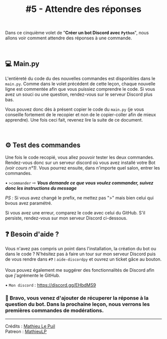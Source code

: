 <h1 align="center">#5 - Attendre des réponses</h1>

<br>

Dans ce cinquième volet de "**Créer un bot Discord avec `Python`**", nous allons voir comment attendre des réponses à une commande.

<br>

## 💻 Main.py

L'entièreté du code du des nouvelles commandes est disponibles dans le `main.py`. Comme dans le volet précédent de cette leçon, chaque nouvelle ligne est commentée afin que vous puissiez comprendre le code. Si vous avez un souci ou une question, rendez-vous sur le serveur Discord plus bas.

Vous pouvez donc dès à présent copier le code du `main.py` (je vous conseille fortement de le recopier et non de le copier-coller afin de mieux apprendre). Une fois ceci fait, revenez lire la suite de ce document.

<br>

## ⚙ Test des commandes

Une fois le code recopié, vous allez pouvoir tester les deux commandes. Rendez-vous donc sur un serveur discord où vous avez installé votre Bot *(voir cours n°1)*. Vous pourrez ensuite, dans n'importe quel salon, entrer les commandes.

• `>commander` ⇨ ***Vous demande ce que vous voulez commander, suivez donc les instructions du message*** <br>

*PS :* Si vous avez changé le prefix, ne mettez pas ">" mais bien celui qui bvous avez paramétré.

Si vous avez une erreur, comparez le code avec celui du GitHub. S'il persiste, rendez-vous sur mon serveur Discord ci-dessous.


## ❓ Besoin d'aide ?

Vous n'avez pas compris un point dans l'installation, la création du bot ou dans le code ? N'hésitez pas à faire un tour sur mon serveur Discord puis de vous rendre dans `#❓〡aide-discordpy` et ouvrez un ticket gâce au bouton.

Vous pouvez également me suggérer des fonctionnalités de Discord afin que j'agrémente le GitHub.

• `Mon discord` : https://discord.gg/EHbdMS9

### 👏 Bravo, vous venez d'ajouter de récuperer la réponse à la question du bot. Dans la prochaine leçon, nous verrons les premières commandes de modérations.


---

Crédits : [Mathieu Le Puil](https://github.com/MathieuLePuil) <br>
Patreon : [MathieuLP](https://www.patreon.com/mathieulp)
